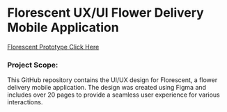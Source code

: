 # Florescent UX/UI Flower Delivery Mobile Application

[Florescent Prototype Click Here](https://www.figma.com/embed?embed_host=share&url=https%3A%2F%2Fwww.figma.com%2Fproto%2FIFwB4HL9clpSFVhBB82ZqK%2FFlorescent-V1%3Fpage-id%3D155%253A499%26type%3Ddesign%26node-id%3D188-646%26viewport%3D559%252C770%252C0.11%26t%3D7a2d2bkwduDomjCx-1%26scaling%3Dscale-down%26starting-point-node-id%3D188%253A660%26mode%3Ddesign)

### **Project Scope:**
This GitHub repository contains the UI/UX design for Florescent, a flower delivery mobile application. The design was created using Figma and includes over 20 pages to provide a seamless user experience for various interactions.



